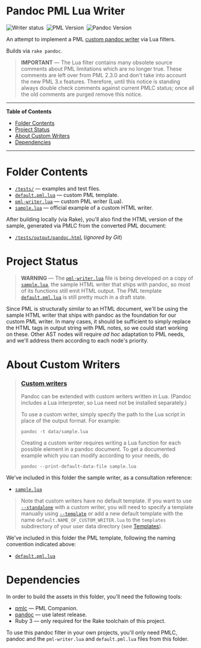 # Pandoc PML Lua Writer

![Writer status][status badge]&nbsp;
![PML Version][pml badge]&nbsp;
![Pandoc Version][pandoc badge]

An attempt to implement a PML [custom pandoc writer] via Lua filters.

Builds via `rake pandoc`.

> **IMPORTANT** — The Lua filter contains many obsolete source comments about PML limitations which are no longer true.
> These comments are left over from PML 2.3.0 and don't take into account the new PML 3.x features.
> Therefore, until this notice is standing always double check comments against current PMLC status; once all the old comments are purged remove this notice.

-----

**Table of Contents**

<!-- MarkdownTOC autolink="true" bracket="round" autoanchor="false" lowercase="only_ascii" uri_encoding="true" levels="1,2,3" -->

- [Folder Contents](#folder-contents)
- [Project Status](#project-status)
- [About Custom Writers](#about-custom-writers)
- [Dependencies](#dependencies)

<!-- /MarkdownTOC -->

-----

# Folder Contents

- [`/tests/`][tests/] — examples and test files.
- [`default.pml.lua`][default.pml.lua] — custom PML template.
- [`pml-writer.lua`][pml-writer.lua] — custom PML writer (Lua).
- [`sample.lua`][sample.lua] — official example of a custom HTML writer.

After building locally (via Rake), you'll also find the HTML version of the sample, generated via PMLC from the converted PML document:

- [`/tests/output/pandoc.html`](./tests/output/pandoc.html) (_ignored by Git_)


# Project Status

> **WARNING** — The [`pml-writer.lua`][pml-writer.lua] file is being developed on a copy of [`sample.lua`][sample.lua], the sample HTML writer that ships with pandoc, so most of its functions still emit HTML output.
> The PML template [`default.pml.lua`][default.pml.lua] is still pretty much in a draft state.

Since PML is structurally similar to an HTML document, we'll be using the sample HTML writer that ships with pandoc as the foundation for our custom PML writer.
In many cases, it should be sufficient to simply replace the HTML tags in output string with PML notes, so we could start working on these.
Other AST nodes will require _ad hoc_ adaptation to PML needs, and we'll address them according to each node's priority.


# About Custom Writers

> ### [Custom writers]
>
> Pandoc can be extended with custom writers written in Lua.
> (Pandoc includes a Lua interpreter, so Lua need not be installed separately.)
>
> To use a custom writer, simply specify the path to the Lua script in place of the output format. For example:
>
> ```
> pandoc -t data/sample.lua
> ```
>
> Creating a custom writer requires writing a Lua function for each possible element in a pandoc document.
> To get a documented example which you can modify according to your needs, do
>
> ```
> pandoc --print-default-data-file sample.lua
> ```

We've included in this folder the sample writer, as a consultation reference:

- [`sample.lua`][sample.lua]

> Note that custom writers have no default template.
> If you want to use [`--standalone`][--standalone] with a custom writer, you will need to specify a template manually using [`--template`][--template] or add a new default template with the name `default.NAME_OF_CUSTOM_WRITER.lua` to the `templates` subdirectory of your user data directory (see [Templates]).

We've included in this folder the PML template, following the naming convention indicated above:

- [`default.pml.lua`][default.pml.lua]


# Dependencies

In order to build the assets in this folder, you'll need the following tools:

- [pmlc] — PML Companion.
- [pandoc][pandoc install] — use latest release.
- Ruby 3 — only required for the Rake toolchain of this project.

To use this pandoc filter in your own projects, you'll only need PMLC, pandoc and the `pml-writer.lua` and `default.pml.lua` files from this folder.

<!-----------------------------------------------------------------------------
                               REFERENCE LINKS
------------------------------------------------------------------------------>

[pmlc]: https://www.pml-lang.dev/downloads/install.html "PML Converter download page"

<!-- pandoc -->

[pandoc]: https://pandoc.org "Visit pandoc website"
[pandoc install]: https://pandoc.org/installing.html "Visit pandoc download page"

[custom pandoc writer]: https://pandoc.org/MANUAL.html#custom-writers "Pandoc User's Guide » Custom writers"
[Custom writers]: https://pandoc.org/MANUAL.html#custom-writers "Pandoc User's Guide » Custom writers"

[--standalone]: https://pandoc.org/MANUAL.html#option--standalone "Pandoc User's Guide » '--standalone' option"
[--template]: https://pandoc.org/MANUAL.html#option--template "Pandoc User's Guide » '--template' option"
[Templates]: https://pandoc.org/MANUAL.html#templates "Pandoc User's Guide » Templates"

<!-- badges -->

[status badge]: https://img.shields.io/badge/status-Alpha-orange "The writer is still in WIP Alpha stage"
[pml badge]: https://img.shields.io/badge/PML-3.1.0-yellow "Last tested with PML 3.1.0"
[pandoc badge]: https://img.shields.io/badge/pandoc-2.19.2-yellow "Last tested with pandoc 2.17.1.1"

<!-- project files & folders -->

[default.pml.lua]: ./default.pml.lua "pandoc template for custom PML writer"
[pml-writer.lua]: ./pml-writer.lua "Custom PML writer"
[sample.lua]: ./sample.lua "Sample HTML writer"

[tests/]: ./tests/ "Navigate to samples and tests directory"

<!-- EOF -->
